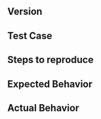 <!--
Thank you for contributing!

Think you found a bug?
======================
The best bug report is a failing test in the repository as a pull request. Otherwise, please use the "BUG REPORT" template below.

Have a feature request?
=======================
Remove the template from below and provide thoughtful commentary *and code samples* on what this feature means for your product. What will it allow you to do that you can't do today? How will it make current work-arounds straightforward? What potential bugs and edge cases does it help to avoid? etc. Please keep it product-centric.
-->

<!-- BUG TEMPLATE -->

## Version

<!-- Put the version you want to report a bug for here -->

## Test Case

<!-- Please provide a (link to) a reduced test case -->

## Steps to reproduce

<!-- With the reduced test case, how do you reproduce the error condition? -->

## Expected Behavior

<!-- Describe here what you expected to happen -->

## Actual Behavior

<!-- Describe here what actually happened -->
